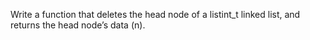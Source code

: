 Write a function that deletes the head node of a listint_t linked list, and returns the head node’s data (n).
